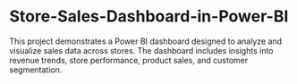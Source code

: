 # Store-Sales-Dashboard-in-Power-BI
This project demonstrates a Power BI dashboard designed to analyze and visualize sales data across stores. The dashboard includes insights into revenue trends, store performance, product sales, and customer segmentation.
